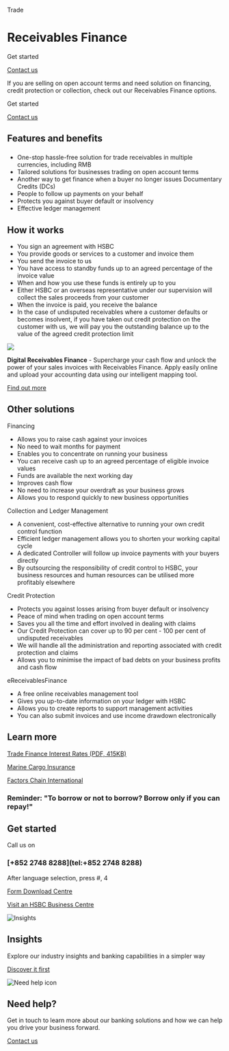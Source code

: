 Trade

# Receivables Finance

Get started

[Contact us](#get-started)

If you are selling on open account terms and need solution on financing, credit protection or collection, check out our Receivables Finance options.

Get started

[Contact us](#get-started)

## Features and benefits

### 

* One-stop hassle-free solution for trade receivables in multiple currencies, including RMB
* Tailored solutions for businesses trading on open account terms
* Another way to get finance when a buyer no longer issues Documentary Credits (DCs)
* People to follow up payments on your behalf
* Protects you against buyer default or insolvency
* Effective ledger management

## How it works

* You sign an agreement with HSBC
* You provide goods or services to a customer and invoice them
* You send the invoice to us
* You have access to standby funds up to an agreed percentage of the invoice value
* When and how you use these funds is entirely up to you
* Either HSBC or an overseas representative under our supervision will collect the sales proceeds from your customer
* When the invoice is paid, you receive the balance
* In the case of undisputed receivables where a customer defaults or becomes insolvent, if you have taken out credit protection on the customer with us, we will pay you the outstanding balance up to the value of the agreed credit protection limit

![ ](/-/media/media/hong-kong/images/products/digital-receivables-finance-image-en.jpg?h=441&iar=0&w=1375&hash=ACC179500DC9ECFCA2A4999B4EF60764 " ")

**Digital Receivables Finance** - Supercharge your cash flow and unlock the power of your sales invoices with Receivables Finance. Apply easily online and upload your accounting data using our intelligent mapping tool.

[Find out more](/en-gb/products/digital-receivables-finance)

## Other solutions

Financing

* Allows you to raise cash against your invoices
* No need to wait months for payment
* Enables you to concentrate on running your business
* You can receive cash up to an agreed percentage of eligible invoice values
* Funds are available the next working day
* Improves cash flow
* No need to increase your overdraft as your business grows
* Allows you to respond quickly to new business opportunities

Collection and Ledger Management

* A convenient, cost-effective alternative to running your own credit control function
* Efficient ledger management allows you to shorten your working capital cycle
* A dedicated Controller will follow up invoice payments with your buyers directly
* By outsourcing the responsibility of credit control to HSBC, your business resources and human resources can be utilised more profitably elsewhere

Credit Protection

* Protects you against losses arising from buyer default or insolvency
* Peace of mind when trading on open account terms
* Saves you all the time and effort involved in dealing with claims
* Our Credit Protection can cover up to 90 per cent - 100 per cent of undisputed receivables
* We will handle all the administration and reporting associated with credit protection and claims
* Allows you to minimise the impact of bad debts on your business profits and cash flow

eReceivablesFinance

* A free online receivables management tool
* Gives you up-to-date information on your ledger with HSBC
* Allows you to create reports to support management activities
* You can also submit invoices and use income drawdown electronically

## Learn more

[Trade Finance Interest Rates (PDF, 415KB)](/-/media/media/hong-kong/pdfs/common/trade-finance-interest-rates-en.pdf)

[Marine Cargo Insurance](/en-gb/products/marine-cargo-insurance)

[Factors Chain International](https://fci.nl/en/home)

### Reminder: "To borrow or not to borrow? Borrow only if you can repay!"

## Get started

Call us on

### [+852 2748 8288](tel:+852 2748 8288)

After language selection, press #, 4

[Form Download Centre](/en-gb/help-centre/business-forms/import-and-export-forms)

[Visit an HSBC Business Centre](/en-gb/products/hsbc-business-centres)

![Insights](/-/media/media/product-solution/theme-type/img-onboarding.png?h=1413&iar=0&w=1440&hash=0E9CE212C1F6AFCE9D0FE384CA6DCC0A "Insights")

## Insights

Explore our industry insights and banking capabilities in a simpler way

[Discover it first](/en-gb/insights)

![Need help icon](/-/media/media/common/images/contact-us-img.png?h=604&iar=0&w=768&hash=A5675187A2C4B175E0CA7B5AD27C3A66 "Need help icon")

## Need help?

Get in touch to learn more about our banking solutions and how we can help you drive your business forward.

[Contact us](/en-gb/arrange-a-call-back-general)